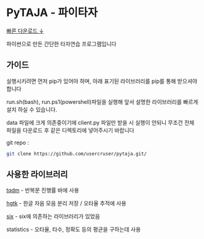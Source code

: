 # PyTAJA - 파이타자
[빠른 다운로드 ↓](https://github.com/usercruser/pytaja/archive/refs/heads/main.zip)

파이썬으로 만든 간단한 타자연습 프로그램입니다

## 가이드
실행시키려면 먼저 pip가 있어야 하며, 아래 표기된 라이브러리를 pip를 통해 받으셔야합니다

run.sh(bash), run.ps1(powershell)파일을 실행해 앞서 설명한 라이브러리를 빠르게 설치 하실 수 있습니다.

data 파일에 크게 의존중이기에 client.py 파일만 받을 시 실행이 안되니 무조건 전체 파일을 다운로드 후 같은 디렉토리에 넣어주시기 바랍니다

git repo :
```bash
git clone https://github.com/usercruser/pytaja.git/
```

## 사용한 라이브러리
[tqdm](https://github.com/tqdm/tqdm) - 반복문 진행률 바에 사용

[hgtk](https://github.com/bluedisk/hangul-toolkit) - 한글 자음 모음 분리 저장 / 오타율 추적에 사용

[six](https://github.com/benjaminp/six) - six에 의존하는 라이브러리가 있었음

statistics - 오타율, 타수, 정확도 등의 평균을 구하는데 사용
